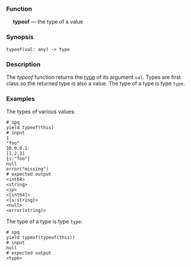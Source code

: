 ### Function

&emsp; **typeof** &mdash; the type of a value

### Synopsis

```
typeof(val: any) -> type
```

### Description

The _typeof_ function returns the [type](../../formats/jsup.md#25-types) of
its argument `val`.  Types are first class so the returned type is
also a value.  The type of a type is type `type`.

### Examples

The types of various values:

```mdtest-spq
# spq
yield typeof(this)
# input
1
"foo"
10.0.0.1
[1,2,3]
{s:"foo"}
null
error("missing")
# expected output
<int64>
<string>
<ip>
<[int64]>
<{s:string}>
<null>
<error(string)>
```

The type of a type is type `type`:
```mdtest-spq
# spq
yield typeof(typeof(this))
# input
null
# expected output
<type>
```
